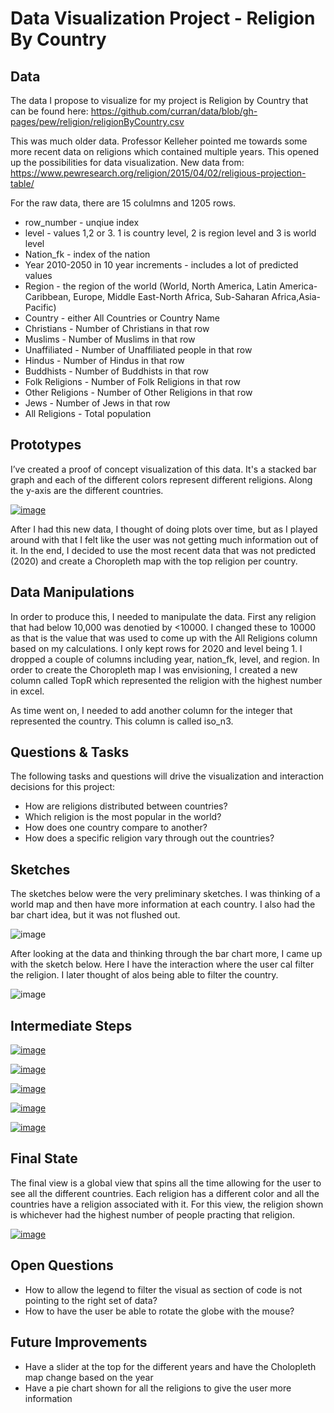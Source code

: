 # Data Visualization Project - Religion By Country

## Data

The data I propose to visualize for my project is Religion by Country that can be found here: https://github.com/curran/data/blob/gh-pages/pew/religion/religionByCountry.csv

This was much older data. Professor Kelleher pointed me towards some more recent data on religions which contained multiple years. 
This opened up the possibilities for data visualization. New data from: https://www.pewresearch.org/religion/2015/04/02/religious-projection-table/

For the raw data, there are 15 colulmns and 1205 rows.  

* row_number - unqiue index
* level - values 1,2 or 3. 1 is country level, 2 is region level and 3 is world level
* Nation_fk - index of the nation
* Year 2010-2050 in 10 year increments - includes a lot of predicted values
* Region - the region of the world (World, North America, Latin America-Caribbean, Europe, Middle East-North Africa, Sub-Saharan Africa,Asia-Pacific)
* Country - either All Countries or Country Name
* Christians - Number of Christians in that row
* Muslims - Number of Muslims in that row
* Unaffiliated - Number of Unaffiliated people in that row
* Hindus - Number of Hindus in that row
* Buddhists - Number of Buddhists in that row
* Folk Religions - Number of Folk Religions in that row
* Other Religions - Number of Other Religions in that row
* Jews - Number of Jews in that row
* All Religions - Total population


## Prototypes

I’ve created a proof of concept visualization of this data. It's a stacked bar graph and each of the different colors represent different religions. Along the y-axis are the different countries. 

[![image](https://github.com/fsajedi22/dataviz-project-template-proposal/blob/master/Screen%20Shot%202023-02-16%20at%208.03.06%20PM.png)](https://vizhub.com/fsajedi22/4bcf28e8d9b84747bbb498069508ce0f)

After I had this new data, I thought of doing plots over time, but as I played around with that I felt like the user was not getting much information out of it. In the end, I decided to use the most recent data that was not predicted (2020) and create a Choropleth map with the top religion per country. 
## Data Manipulations
In order to produce this, I needed to manipulate the data. First any religion that had below 10,000 was denotied by <10000. I changed these to 10000 as that is the value that was used to come up with the All Religions column based on my calculations. I only kept rows for 2020 and level being 1. I dropped a couple of columns including year, nation_fk, level, and region. In order to create the Choropleth map I was envisioning, I created a new column called TopR which represented the religion with the highest number in excel. 

As time went on, I needed to add another column for the integer that represented the country. This column is called iso_n3. 
## Questions & Tasks

The following tasks and questions will drive the visualization and interaction decisions for this project:

 * How are religions distributed between countries?
 * Which religion is the most popular in the world?
 * How does one country compare to another?
 * How does a specific religion vary through out the countries?

## Sketches

The sketches below were the very preliminary sketches. I was thinking of a world map and then have more information at each country. I also had the bar chart idea, but it was not flushed out. 

![image](https://github.com/fsajedi22/dataviz-project-template-proposal/blob/master/Screen%20Shot%202023-02-16%20at%208.14.21%20PM.png)


After looking at the data and thinking through the bar chart more, I came up with the sketch below. Here I have the interaction where the user cal filter the religion. I later thought of alos being able to filter the country. 

![image](https://github.com/fsajedi22/dataviz-project-template-proposal/blob/master/Screen%20Shot%202023-02-16%20at%208.14.48%20PM.png)
## Intermediate Steps 

[![image](https://github.com/fsajedi22/dataviz-project-template-proposal/blob/master/Screen%20Shot%202023-04-26%20at%208.57.04%20PM.png)](https://vizhub.com/fsajedi22/4bcf28e8d9b84747bbb498069508ce0f)

[![image](https://github.com/fsajedi22/dataviz-project-template-proposal/blob/master/Screen%20Shot%202023-04-26%20at%208.55.21%20PM.png)](https://vizhub.com/fsajedi22/e9a96bb49c46447597e5c3deeccc49f0)

[![image](https://github.com/fsajedi22/dataviz-project-template-proposal/blob/master/Screen%20Shot%202023-04-26%20at%208.54.06%20PM.png)](https://vizhub.com/fsajedi22/45277191477546979f5808902eea3a07)

[![image](https://github.com/fsajedi22/dataviz-project-template-proposal/blob/master/Screen%20Shot%202023-04-26%20at%208.52.50%20PM.png)](https://vizhub.com/fsajedi22/e3cf437fabd841bf9615344d545d577c)

[![image](https://github.com/fsajedi22/dataviz-project-template-proposal/blob/master/Screen%20Shot%202023-04-26%20at%208.51.01%20PM.png)](https://vizhub.com/fsajedi22/05659424496448e1b00370862fc97d3f)
## Final State

The final view is a global view that spins all the time allowing for the user to see all the different countries. Each religion has a different color and all the countries have a religion associated with it. For this view, the religion shown is whichever had the highest number of people practing that religion.

[![image](https://github.com/fsajedi22/dataviz-project-template-proposal/blob/master/Screen%20Shot%202023-04-26%20at%208.47.40%20PM.png)](https://vizhub.com/fsajedi22/32f25451c2994ccc90498bcd6d3446d3)

## Open Questions

* How to allow the legend to filter the visual as section of code is not pointing to the right set of data?
* How to have the user be able to rotate the globe with the mouse?

## Future Improvements

* Have a slider at the top for the different years and have the Cholopleth map change based on the year
* Have a pie chart shown for all the religions to give the user more information

